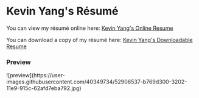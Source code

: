 <h1>Kevin Yang's Résumé</h1>

You can view my résumé online here: <a href='https://kyblockstacking.github.io/Resume/' target='_blank'>Kevin Yang's Online Resume</a>

You can download a copy of my résumé here: <a href='https://docdro.id/O9laWZe' target='_blank'>Kevin Yang's Downloadable Resume</a>

<h3>Preview</h3>
![preview](https://user-images.githubusercontent.com/40349734/52906537-b769d300-3202-11e9-915c-62afd7eba792.jpg)